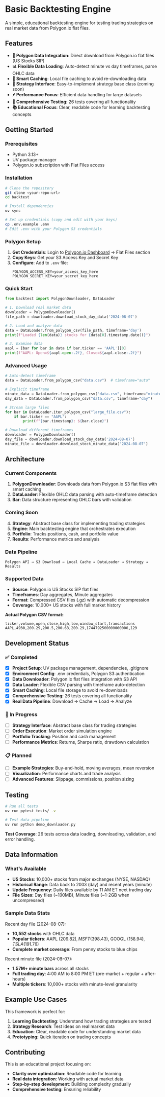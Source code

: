 # Basic Backtesting Engine

A simple, educational backtesting engine for testing trading strategies on real market data from Polygon.io flat files.

## Features

- **🔽 Polygon Data Integration**: Direct download from Polygon.io flat files (US Stocks SIP)
- **📊 Flexible Data Loading**: Auto-detect minute vs day timeframes, parse OHLC data
- **💾 Smart Caching**: Local file caching to avoid re-downloading data
- **🎯 Strategy Interface**: Easy-to-implement strategy base class (coming soon)
- **⚡ Performance Focus**: Efficient data handling for large datasets
- **🧪 Comprehensive Testing**: 26 tests covering all functionality
- **📚 Educational Focus**: Clear, readable code for learning backtesting concepts

## Getting Started

### Prerequisites

- Python 3.13+
- UV package manager
- Polygon.io subscription with Flat Files access

### Installation

```bash
# Clone the repository
git clone <your-repo-url>
cd backtest

# Install dependencies
uv sync

# Set up credentials (copy and edit with your keys)
cp .env.example .env
# Edit .env with your Polygon S3 credentials
```

### Polygon Setup

1. **Get Credentials**: Login to [Polygon.io Dashboard](https://polygon.io/dashboard) → Flat Files section
2. **Copy Keys**: Get your S3 Access Key and Secret Key
3. **Configure**: Add to `.env` file:
   ```
   POLYGON_ACCESS_KEY=your_access_key_here
   POLYGON_SECRET_KEY=your_secret_key_here
   ```

### Quick Start

```python
from backtest import PolygonDownloader, DataLoader

# 1. Download real market data
downloader = PolygonDownloader()
file_path = downloader.download_stock_day_data('2024-08-07')

# 2. Load and analyze data
data = DataLoader.from_polygon_csv(file_path, timeframe='day')
print(f"Loaded {len(data)} stocks for {data[0].timestamp.date()}")

# 3. Examine data
aapl = [bar for bar in data if bar.ticker == 'AAPL'][0]
print(f"AAPL: Open=${aapl.open:.2f}, Close=${aapl.close:.2f}")
```

### Advanced Usage

```python
# Auto-detect timeframe
data = DataLoader.from_polygon_csv("data.csv")  # timeframe="auto"

# Explicit timeframe
minute_data = DataLoader.from_polygon_csv("data.csv", timeframe="minute")
day_data = DataLoader.from_polygon_csv("data.csv", timeframe="day")

# Stream large files
for bar in DataLoader.iter_polygon_csv("large_file.csv"):
    if bar.ticker == "AAPL":
        print(f"{bar.timestamp}: ${bar.close}")

# Download different timeframes
downloader = PolygonDownloader()
day_file = downloader.download_stock_day_data('2024-08-07')
minute_file = downloader.download_stock_minute_data('2024-08-07')
```

## Architecture

### Current Components

1. **PolygonDownloader**: Downloads data from Polygon.io S3 flat files with smart caching
2. **DataLoader**: Flexible OHLC data parsing with auto-timeframe detection
3. **Bar**: Data structure representing OHLC bars with validation

### Coming Soon

4. **Strategy**: Abstract base class for implementing trading strategies  
5. **Engine**: Main backtesting engine that orchestrates execution
6. **Portfolio**: Tracks positions, cash, and portfolio value
7. **Results**: Performance metrics and analysis

### Data Pipeline

```
Polygon API → S3 Download → Local Cache → DataLoader → Strategy → Results
```

### Supported Data

- **Source**: Polygon.io US Stocks SIP flat files
- **Timeframes**: Day aggregates, Minute aggregates
- **Format**: Compressed CSV files (.gz) with automatic decompression
- **Coverage**: 10,000+ US stocks with full market history

**Actual Polygon CSV format:**
```
ticker,volume,open,close,high,low,window_start,transactions
AAPL,4930,200.29,200.5,200.63,200.29,1744792500000000000,129
```

## Development Status

### ✅ Completed
- [x] **Project Setup**: UV package management, dependencies, .gitignore
- [x] **Environment Config**: .env credentials, Polygon S3 authentication  
- [x] **Data Downloader**: Polygon.io flat files integration with S3 API
- [x] **Data Loader**: Flexible CSV parsing with timeframe auto-detection
- [x] **Smart Caching**: Local file storage to avoid re-downloads
- [x] **Comprehensive Testing**: 26 tests covering all functionality
- [x] **Real Data Pipeline**: Download → Cache → Load → Analyze

### 🚧 In Progress
- [ ] **Strategy Interface**: Abstract base class for trading strategies
- [ ] **Order Execution**: Market order simulation engine
- [ ] **Portfolio Tracking**: Position and cash management
- [ ] **Performance Metrics**: Returns, Sharpe ratio, drawdown calculation

### 📋 Planned
- [ ] **Example Strategies**: Buy-and-hold, moving averages, mean reversion
- [ ] **Visualization**: Performance charts and trade analysis
- [ ] **Advanced Features**: Slippage, commissions, position sizing

## Testing

```bash
# Run all tests
uv run pytest tests/ -v

# Test data pipeline
uv run python demo_downloader.py
```

**Test Coverage**: 26 tests across data loading, downloading, validation, and error handling.

## Data Information

### What's Available
- **US Stocks**: 10,000+ stocks from major exchanges (NYSE, NASDAQ)
- **Historical Range**: Data back to 2003 (day) and recent years (minute)
- **Update Frequency**: Daily files available by 11 AM ET next trading day
- **File Sizes**: Day files (~100MB), Minute files (~1-2GB when uncompressed)

### Sample Data Stats
Recent day file (2024-08-07):
- **10,552 stocks** with OHLC data
- **Popular tickers**: AAPL ($209.82), MSFT ($398.43), GOOGL ($158.94), TSLA ($191.76)
- **Complete market coverage**: From penny stocks to blue chips

Recent minute file (2024-08-07):
- **1.57M+ minute bars** across all stocks
- **Full trading day**: 4:00 AM to 8:00 PM ET (pre-market + regular + after-hours)
- **Multiple tickers**: 10,000+ stocks with minute-level granularity

## Example Use Cases

This framework is perfect for:

1. **Learning Backtesting**: Understand how trading strategies are tested
2. **Strategy Research**: Test ideas on real market data
3. **Education**: Clear, readable code for understanding market data
4. **Prototyping**: Quick iteration on trading concepts

## Contributing

This is an educational project focusing on:
- **Clarity over optimization**: Readable code for learning
- **Real data integration**: Working with actual market data
- **Step-by-step development**: Building complexity gradually
- **Comprehensive testing**: Ensuring reliability
